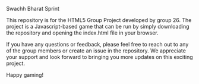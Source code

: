 Swachh Bharat Sprint

This repository is for the HTML5 Group Project developed by group 26.
The project is a Javascript-based game that can be run by simply downloading the repository and opening the index.html file in your browser.


If you have any questions or feedback, please feel free to reach out to any of the group members or create an issue in the repository. We appreciate your support and look forward to bringing you more updates on this exciting project.

Happy gaming!
